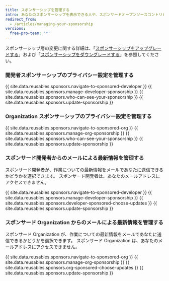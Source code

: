 ```yaml
---
title: スポンサーシップを管理する
intro: あなたのスポンサーシップを表示できる人や、スポンサードオープンソースコントリビューターからメールで最新情報を受け取るかどうかを管理できます。
redirect_from:
  - /articles/managing-your-sponsorship
versions:
  free-pro-team: '*'
---
```


スポンサーシップ層の変更に関する詳細は、「[スポンサーシップをアップグレードする](/articles/upgrading-a-sponsorship)」および「[スポンサーシップをダウングレードする](/articles/downgrading-a-sponsorship)」を参照してください。

### 開発者スポンサーシップのプライバシー設定を管理する

{{ site.data.reusables.sponsors.navigate-to-sponsored-developer }}
{{ site.data.reusables.sponsors.manage-developer-sponsorship }}
{{ site.data.reusables.sponsors.who-can-see-your-sponsorship }}
{{ site.data.reusables.sponsors.update-sponsorship }}

### Organization スポンサーシップのプライバシー設定を管理する

{{ site.data.reusables.sponsors.navigate-to-sponsored-org }}
{{ site.data.reusables.sponsors.manage-org-sponsorship }}
{{ site.data.reusables.sponsors.who-can-see-your-sponsorship }}
{{ site.data.reusables.sponsors.update-sponsorship }}

### スポンサード開発者からのメールによる最新情報を管理する

スポンサード開発者が、作業についての最新情報をメールであなたに送信できるかどうかを選択できます。 スポンサード開発者は、あなたのメールアドレスにアクセスできません。

{{ site.data.reusables.sponsors.navigate-to-sponsored-developer }}
{{ site.data.reusables.sponsors.manage-developer-sponsorship }}
{{ site.data.reusables.sponsors.developer-sponsored-choose-updates }}
{{ site.data.reusables.sponsors.update-sponsorship }}

### スポンサード Organization からのメールによる最新情報を管理する

スポンサード Organization が、作業についての最新情報をメールであなたに送信できるかどうかを選択できます。 スポンサード Organization は、あなたのメールアドレスにアクセスできません。

{{ site.data.reusables.sponsors.navigate-to-sponsored-org }}
{{ site.data.reusables.sponsors.manage-org-sponsorship }}
{{ site.data.reusables.sponsors.org-sponsored-choose-updates }}
{{ site.data.reusables.sponsors.update-sponsorship }}
